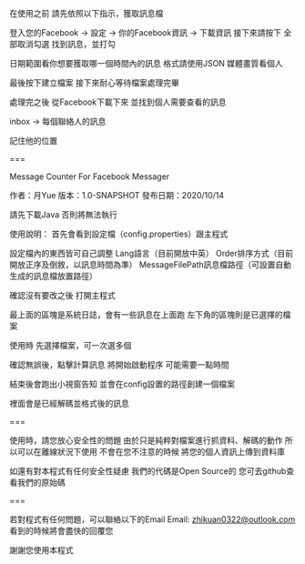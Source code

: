 在使用之前
請先依照以下指示，獲取訊息檔

登入您的Facebook -> 設定 -> 你的Facebook資訊 -> 下載資訊
接下來請按下 全部取消勾選
找到訊息，並打勾

日期範圍看你想要獲取哪一個時間內的訊息
格式請使用JSON
媒體畫質看個人

最後按下建立檔案
接下來耐心等待檔案處理完畢

處理完之後
從Facebook下載下來
並找到個人需要查看的訊息

inbox -> 每個聯絡人的訊息

記住他的位置

===

Message Counter For Facebook Messager

作者：月Yue
版本：1.0-SNAPSHOT
發布日期：2020/10/14

請先下載Java
否則將無法執行

使用說明：
首先會看到設定檔（config.properties）跟主程式

設定檔內的東西皆可自己調整
Lang語言（目前開放中英）
Order排序方式（目前開放正序及倒敘，以訊息時間為準）
MessageFilePath訊息檔路徑（可設置自動生成的訊息檔放置路徑）

確認沒有要改之後
打開主程式

最上面的區塊是系統日誌，會有一些訊息在上面跑
左下角的區塊則是已選擇的檔案

使用時
先選擇檔案，可一次選多個

確認無誤後，點擊計算訊息
將開始啟動程序
可能需要一點時間

結束後會跑出小視窗告知
並會在config設置的路徑創建一個檔案

裡面會是已經解碼並格式後的訊息

===

使用時，請您放心安全性的問題
由於只是純粹對檔案進行抓資料、解碼的動作
所以可以在離線狀況下使用
不會在您不注意的時候
將您的個人資訊上傳到資料庫

如還有對本程式有任何安全性疑慮
我們的代碼是Open Source的
您可去github查看我們的原始碼

===

若對程式有任何問題，可以聯絡以下的Email
Email: zhikuan0322@outlook.com
看到的時候將會盡快的回覆您

謝謝您使用本程式
